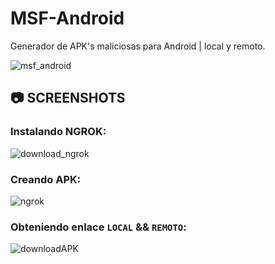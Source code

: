 # MSF-Android

Generador de APK's maliciosas para Android | local y remoto.

![msf_android](https://user-images.githubusercontent.com/75953873/156858658-57b6bb3f-e399-473f-a673-e83e8573b29b.png)

## 📷 SCREENSHOTS 

### Instalando NGROK:
![download_ngrok](https://user-images.githubusercontent.com/75953873/156858687-ddee2244-982a-4cd7-bff3-d7a0ea9e19f4.png)


### Creando APK:
![ngrok](https://user-images.githubusercontent.com/75953873/156858797-e04b002a-aa7a-45d5-bdab-2a59b076a56a.png)


### Obteniendo enlace **`LOCAL`** && **`REMOTO`**:
![downloadAPK](https://user-images.githubusercontent.com/75953873/156858874-aa842762-05d0-4d7b-831f-18f534e8ecda.png)
